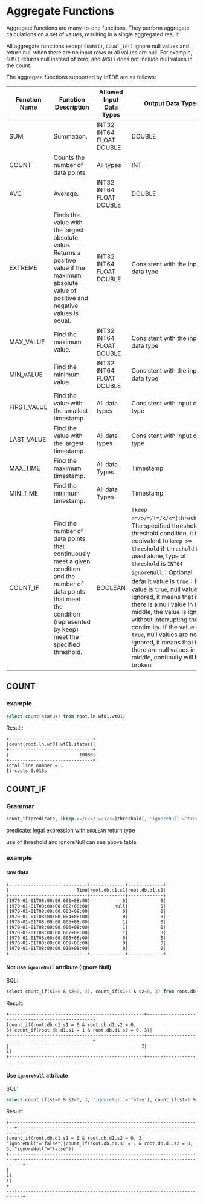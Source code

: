 <!--

    Licensed to the Apache Software Foundation (ASF) under one
    or more contributor license agreements.  See the NOTICE file
    distributed with this work for additional information
    regarding copyright ownership.  The ASF licenses this file
    to you under the Apache License, Version 2.0 (the
    "License"); you may not use this file except in compliance
    with the License.  You may obtain a copy of the License at
    
        http://www.apache.org/licenses/LICENSE-2.0
    
    Unless required by applicable law or agreed to in writing,
    software distributed under the License is distributed on an
    "AS IS" BASIS, WITHOUT WARRANTIES OR CONDITIONS OF ANY
    KIND, either express or implied.  See the License for the
    specific language governing permissions and limitations
    under the License.

-->

# Aggregate Functions

Aggregate functions are many-to-one functions. They perform aggregate calculations on a set of values, resulting in a single aggregated result.

All aggregate functions except `COUNT()`, `COUNT_IF()` ignore null values and return null when there are no input rows or all values are null. For example, `SUM()` returns null instead of zero, and `AVG()` does not include null values in the count.

The aggregate functions supported by IoTDB are as follows:

| Function Name | Function Description                                                                                                                                 | Allowed Input Data Types | Output Data Types                                                                                                                                                                                                                                                                                                                                                                                                                                                                                                                          |
| ------------- |------------------------------------------------------------------------------------------------------------------------------------------------------| ------------------------ |--------------------------------------------------------------------------------------------------------------------------------------------------------------------------------------------------------------------------------------------------------------------------------------------------------------------------------------------------------------------------------------------------------------------------------------------------------------------------------------------------------------------------------------------|
| SUM           | Summation.                                                                                                                                           | INT32 INT64 FLOAT DOUBLE | DOUBLE                                                                                                                                                                                                                                                                                                                                                                                                                                                                                                                                     |
| COUNT         | Counts the number of data points.                                                                                                                    | All types                | INT                                                                                                                                                                                                                                                                                                                                                                                                                                                                                                                                        |
| AVG           | Average.                                                                                                                                             | INT32 INT64 FLOAT DOUBLE | DOUBLE                                                                                                                                                                                                                                                                                                                                                                                                                                                                                                                                     |
| EXTREME       | Finds the value with the largest absolute value. Returns a positive value if the maximum absolute value of positive and negative values is equal.    | INT32 INT64 FLOAT DOUBLE | Consistent with the input data type                                                                                                                                                                                                                                                                                                                                                                                                                                                                                                        |
| MAX_VALUE     | Find the maximum value.                                                                                                                              | INT32 INT64 FLOAT DOUBLE | Consistent with the input data type                                                                                                                                                                                                                                                                                                                                                                                                                                                                                                        |
| MIN_VALUE     | Find the minimum value.                                                                                                                              | INT32 INT64 FLOAT DOUBLE | Consistent with the input data type                                                                                                                                                                                                                                                                                                                                                                                                                                                                                                        |
| FIRST_VALUE   | Find the value with the smallest timestamp.                                                                                                          | All data types           | Consistent with input data type                                                                                                                                                                                                                                                                                                                                                                                                                                                                                                            |
| LAST_VALUE    | Find the value with the largest timestamp.                                                                                                           | All data types           | Consistent with input data type                                                                                                                                                                                                                                                                                                                                                                                                                                                                                                            |
| MAX_TIME      | Find the maximum timestamp.                                                                                                                          | All data Types           | Timestamp                                                                                                                                                                                                                                                                                                                                                                                                                                                                                                                                  |
| MIN_TIME      | Find the minimum timestamp.                                                                                                                          | All data Types           | Timestamp                                                                                                                                                                                                                                                                                                                                                                                                                                                                                                                                  |
| COUNT_IF    | Find the number of data points that continuously meet a given condition and the number of data points that meet the condition (represented by keep) meet the specified threshold. | BOOLEAN                  | `[keep >=/>/=/!=/</<=]threshold`：The specified threshold or threshold condition, it is equivalent to `keep >= threshold` if `threshold` is used alone, type of `threshold` is `INT64`<br/> `ignoreNull`：Optional, default value is `true`；If the value is `true`, null values are ignored, it means that if there is a null value in the middle, the value is ignored without interrupting the continuity. If the value is `true`, null values are not ignored, it means that if there are null values in the middle, continuity will be broken | INT64     |

## COUNT

### example

```sql
select count(status) from root.ln.wf01.wt01;
```
Result:

```
+-------------------------------+
|count(root.ln.wf01.wt01.status)|
+-------------------------------+
|                          10080|
+-------------------------------+
Total line number = 1
It costs 0.016s
```

## COUNT_IF

### Grammar
```sql
count_if(predicate, [keep >=/>/=/!=/</<=]threshold[, 'ignoreNull'='true/false'])
```
predicate: legal expression with `BOOLEAN` return type

use of threshold and ignoreNull can see above table

### example

#### raw data

``` 
+-----------------------------+-------------+-------------+
|                         Time|root.db.d1.s1|root.db.d1.s2|
+-----------------------------+-------------+-------------+
|1970-01-01T08:00:00.001+08:00|            0|            0|
|1970-01-01T08:00:00.002+08:00|         null|            0|
|1970-01-01T08:00:00.003+08:00|            0|            0|
|1970-01-01T08:00:00.004+08:00|            0|            0|
|1970-01-01T08:00:00.005+08:00|            1|            0|
|1970-01-01T08:00:00.006+08:00|            1|            0|
|1970-01-01T08:00:00.007+08:00|            1|            0|
|1970-01-01T08:00:00.008+08:00|            0|            0|
|1970-01-01T08:00:00.009+08:00|            0|            0|
|1970-01-01T08:00:00.010+08:00|            0|            0|
+-----------------------------+-------------+-------------+
```

#### Not use `ignoreNull` attribute (Ignore Null)

SQL:
```sql
select count_if(s1=0 & s2=0, 3), count_if(s1=1 & s2=0, 3) from root.db.d1
```

Result:
```
+--------------------------------------------------+--------------------------------------------------+
|count_if(root.db.d1.s1 = 0 & root.db.d1.s2 = 0, 3)|count_if(root.db.d1.s1 = 1 & root.db.d1.s2 = 0, 3)|
+--------------------------------------------------+--------------------------------------------------+
|                                                 2|                                                 1|
+--------------------------------------------------+--------------------------------------------------
```

#### Use `ignoreNull` attribute

SQL:
```sql
select count_if(s1=0 & s2=0, 3, 'ignoreNull'='false'), count_if(s1=1 & s2=0, 3, 'ignoreNull'='false') from root.db.d1
```

Result:
```
+------------------------------------------------------------------------+------------------------------------------------------------------------+
|count_if(root.db.d1.s1 = 0 & root.db.d1.s2 = 0, 3, "ignoreNull"="false")|count_if(root.db.d1.s1 = 1 & root.db.d1.s2 = 0, 3, "ignoreNull"="false")|
+------------------------------------------------------------------------+------------------------------------------------------------------------+
|                                                                       1|                                                                       1|
+------------------------------------------------------------------------+------------------------------------------------------------------------+
```